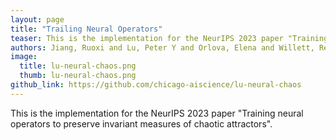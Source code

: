 ```yaml
---
layout: page
title: "Trailing Neural Operators"
teaser: This is the implementation for the NeurIPS 2023 paper "Training neural operators to preserve invariant measures of chaotic attractors".
authors: Jiang, Ruoxi and Lu, Peter Y and Orlova, Elena and Willett, Rebecca
image:
  title: lu-neural-chaos.png
  thumb: lu-neural-chaos.png
github_link: https://github.com/chicago-aiscience/lu-neural-chaos
---
```


This is the implementation for the NeurIPS 2023 paper "Training neural operators to preserve invariant measures of chaotic attractors".